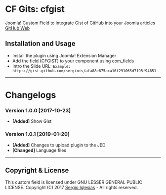 # CF Gits: cfgist
Joomla! Custom Field to integrate Gist of GitHub into your Joomla articles
[GitHub Web](https://sergiois.github.io/cfgist.html "CF Gist")

## Installation and Usage
* Install the plugin using Joomla! Extension Manager
* Add the field (CFGIST) to your component using com_fields
* Intro the Slide URL:
`Example: https://gist.github.com/sergiois/afa88e675aca16f291065d7195f94651`

* * *

# Changelogs

### Version 1.0.0 [2017-10-23]
* **[Added]** Show Gist

### Version 1.0.1 [2019-01-20]
* **[Added]** Changes to upload plugin to the JED
* **[Changed]** Language files

* * *

## Copyright & License
This custom field is licensed under GNU LESSER GENERAL PUBLIC LICENSE.
Copyright (C) 2017 [Sergio Iglesias](https://sergioiglesias.net) - All rights reserved.